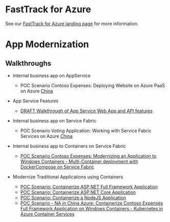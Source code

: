 # FastTrack for Azure

See our [FastTrack for Azure landing page](https://github.com/Azure/FastTrackForAzure) for more information.

# App Modernization

## Walkthroughs

* Internal business app on AppService
    * POC Scenario Contoso Expenses: Deploying Website on Azure PaaS on Azure [China](app-service/articles/app-service.md)
    
* App Service Features
    * [DRAFT Walkthrough of App Service Web App and API features](webapps-features-walkthrough/fta-webapp-features-demo.md)

* Internal business app on Service Fabric
    * POC Scenario Voting Application: Working with Service Fabric Services on Azure [China](service-fabric/articles/serivce-fabric.md)

* Internal business app to Containers on Service Fabric
    * [POC Scenario Contoso Expenses: Modernizing an Application to Windows Containers - Multi-Container deployment with DockerCompose on Service Fabric](containers-on-service-fabric/articles/containers-on-service-fabric-with-compose.md)

* Modernize Traditional Applications using Containers
   * [POC Scenario: Containerize ASP.NET Full Framework Application](containers/articles/aspnet-fullframework.md)
   * [POC Scenario: Containerize ASP.NET Core Application](containers/articles/aspnet-core.md)
   * [POC Scenario: Containerize a NodeJS Application](containers/articles/node-todo.md)
   * [POC Scenario - NA in China Azure: Containerize Contoso Expenses Full Framework Application on Windows Containers - Kubernetes in Azure Container Services](containers/articles/acs-with-kubernetes.md)

